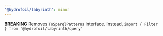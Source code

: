 ```yaml
---
"@hydrofoil/labyrinth": minor
---
```


**BREAKING** Removes `ToSparqlPatterns` interface. Instead, `import { Filter } from '@hydrofoil/labyrinth/query'`
